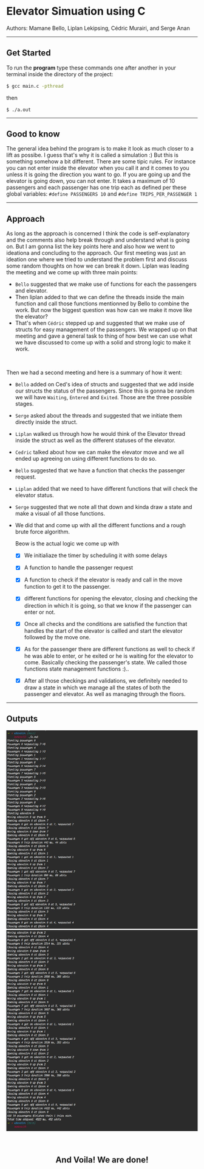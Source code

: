 # Elevator Simuation using C

Authors: Mamane Bello, Liplan Lekipsing, Cédric Murairi, and Serge Anan <br>

---


## Get Started
To run the **program** type these commands one after another in your terminal inside the directory of the project:
```bash
$ gcc main.c -pthread
```
then
```
$ ./a.out
```


***

## Good to know

The general idea behind the program is to make it look as much closer to a lift as possibe. I guess that's why it is called a simulation :)
But this is something somehow a bit different. There are some tipic rules. For instance you can not enter inside the elevator when you call it and it comes to you unless it is going the direction you want to go. If you are going up and the elevator is going down, you can not enter. It takes a maximum of 10 passengers and each passenger has one trip each as defined per these global variables: `#define PASSENGERS 10` and `#define TRIPS_PER_PASSENGER 1`


***
## Approach

As long as the approach is concerned I think the code is self-explanatory and the comments also help break through and understand what is going on.
But I am gonna list the key points here and also how we went to ideationa and concluding to the approach.
Our first meeting was just an ideation one where we tried to understand the problem first and discuss some random thoughts on how we can break it down. Liplan was leading the meeting and we come up with three main points:
- `Bello` suggested that we make use of functions for each the passengers and elevator. 
- Then liplan added to that we can define the threads inside the main function and call those functions mentionned by Bello to combine the work. But now the biggest question was how can we make it move like the elevator?
- That's when `Cédric` stepped up and suggested that we make use of structs for easy management of the passengers.
We wrapped up on that meeting and gave a general task to thing of how best we can use what we have discussed to come up with a solid and strong logic to make it work.
<br>

Then we had a second meeting and here is a summary of how it went: <br>

- `Bello` added on Ced's idea of structs and suggested that we add inside our structs the status of the passengers. Since this is gonna be random we will have `Waiting`, `Entered` and `Exited`. Those are the three possible stages.
- `Serge` asked about the threads and suggested that we initiate them directly inside the struct.
- `Liplan` walked us through how he would think of the Elevator thread inside the struct as well as the different statuses of the elevator.
- `Cedric` talked about how we can make the elevator move and we all ended up agreeing on using different functions to do so.
- `Bello` suggested that we have a function that checks the passenger request.
- `Liplan` added that we need to have different functions that will check the elevator status.
- `Serge` suggested that we note all that down and kinda draw a state and make a visual of all those functions.
- We did that and come up with all the different functions and a rough brute force algorithm.
  
  Beow is the actual logic we come up with

  - [x] We initialiaze the timer by scheduling it with some delays
  - [x] A function to handle the passenger request
  - [x] A function to check if the elevator is ready and call in the move function to get it to the passenger.
  - [x] different functions for opening the elevator, closing and checking the direction in which it is going, so that we know if the passenger can enter or not.
  - [x] Once all checks and the conditions are satisfied the function that handles the start of the elevator is callled and start the elevator followed by the move one.   
  - [x] As for the passenger there are different functions as well to check if he was able to enter, or he exited or he is waiting for the elevator to come. Basically checking the passenger's state. We called those functions state management functions :)..
  - [x] After all those checkings and validations, we definitely needed to draw a state in which we manage all the states of both the passenger and elevator. As well as managing through the floors.


***
## Outputs
<p>
<img src="./Assets/elevator1.jpeg" alt="output-question">
<img src="./Assets/elevator2.jpeg" alt="output-question">
</p>

<br>

<h2 align="center"> And Voila! We are done!</h2>


